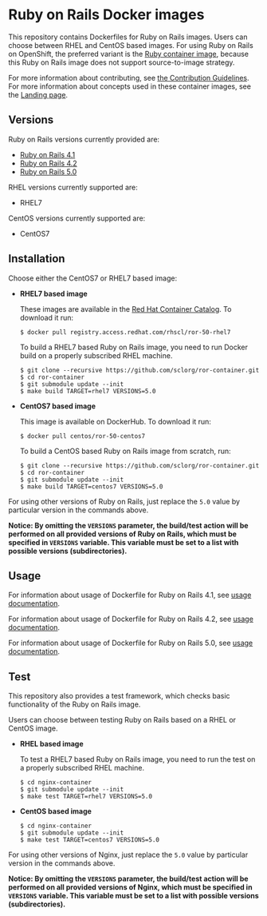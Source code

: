 Ruby on Rails Docker images
===========================

This repository contains Dockerfiles for Ruby on Rails images.
Users can choose between RHEL and CentOS based images.
For using Ruby on Rails on OpenShift, the preferred variant is
the [Ruby container image](https://github.com/sclorg/s2i-ruby-container),
because this Ruby on Rails image does not support source-to-image strategy.

For more information about contributing, see
[the Contribution Guidelines](https://github.com/sclorg/welcome/blob/master/contribution.md).
For more information about concepts used in these container images, see the
[Landing page](https://github.com/sclorg/welcome).


Versions
---------------
Ruby on Rails versions currently provided are:
* [Ruby on Rails 4.1](4.1)
* [Ruby on Rails 4.2](4.2)
* [Ruby on Rails 5.0](5.0)

RHEL versions currently supported are:
* RHEL7

CentOS versions currently supported are:
* CentOS7


Installation
----------------------
Choose either the CentOS7 or RHEL7 based image:

*  **RHEL7 based image**

    These images are available in the [Red Hat Container Catalog](https://access.redhat.com/containers/#/registry.access.redhat.com/rhscl/ror-50-rhel7).
    To download it run:

    ```
    $ docker pull registry.access.redhat.com/rhscl/ror-50-rhel7
    ```

    To build a RHEL7 based Ruby on Rails image, you need to run Docker build on a properly
    subscribed RHEL machine.

    ```
    $ git clone --recursive https://github.com/sclorg/ror-container.git
    $ cd ror-container
    $ git submodule update --init
    $ make build TARGET=rhel7 VERSIONS=5.0
    ```

*  **CentOS7 based image**

    This image is available on DockerHub. To download it run:

    ```
    $ docker pull centos/ror-50-centos7
    ```

    To build a CentOS based Ruby on Rails image from scratch, run:

    ```
    $ git clone --recursive https://github.com/sclorg/ror-container.git
    $ cd ror-container
    $ git submodule update --init
    $ make build TARGET=centos7 VERSIONS=5.0
    ```

For using other versions of Ruby on Rails, just replace the `5.0` value by particular version
in the commands above.

**Notice: By omitting the `VERSIONS` parameter, the build/test action will be performed
on all provided versions of Ruby on Rails, which must be specified in  `VERSIONS` variable.
This variable must be set to a list with possible versions (subdirectories).**


Usage
---------------------------------

For information about usage of Dockerfile for Ruby on Rails 4.1,
see [usage documentation](4.1).

For information about usage of Dockerfile for Ruby on Rails 4.2,
see [usage documentation](4.2).

For information about usage of Dockerfile for Ruby on Rails 5.0,
see [usage documentation](5.0).

Test
---------------------------------

This repository also provides a test framework, which checks basic functionality
of the Ruby on Rails image.

Users can choose between testing Ruby on Rails based on a RHEL or CentOS image.

*  **RHEL based image**

    To test a RHEL7 based Ruby on Rails image, you need to run the test on a properly
    subscribed RHEL machine.

    ```
    $ cd nginx-container
    $ git submodule update --init
    $ make test TARGET=rhel7 VERSIONS=5.0
    ```

*  **CentOS based image**

    ```
    $ cd nginx-container
    $ git submodule update --init
    $ make test TARGET=centos7 VERSIONS=5.0
    ```

For using other versions of Nginx, just replace the `5.0` value by particular version
in the commands above.

**Notice: By omitting the `VERSIONS` parameter, the build/test action will be performed
on all provided versions of Nginx, which must be specified in  `VERSIONS` variable.
This variable must be set to a list with possible versions (subdirectories).**
